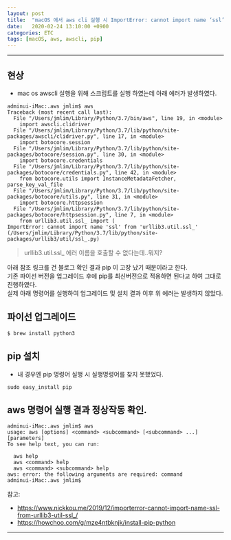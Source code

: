 ```yaml
---
layout: post
title:  "macOS 에서 aws cli 실행 시 ImportError: cannot import name ‘ssl’ from ‘urllib3.util.ssl_’ 발생 문제 해결."
date:   2020-02-24 13:10:00 +0900
categories: ETC
tags: [macOS, aws, awscli, pip]
---
```


---


## 현상
 - mac os awscli 실행을 위해 스크립트를 실행 하였는데 아래 에러가 발생하였다. 
~~~
adminui-iMac:.aws jmlim$ aws
Traceback (most recent call last):
  File "/Users/jmlim/Library/Python/3.7/bin/aws", line 19, in <module>
    import awscli.clidriver
  File "/Users/jmlim/Library/Python/3.7/lib/python/site-packages/awscli/clidriver.py", line 17, in <module>
    import botocore.session
  File "/Users/jmlim/Library/Python/3.7/lib/python/site-packages/botocore/session.py", line 30, in <module>
    import botocore.credentials
  File "/Users/jmlim/Library/Python/3.7/lib/python/site-packages/botocore/credentials.py", line 42, in <module>
    from botocore.utils import InstanceMetadataFetcher, parse_key_val_file
  File "/Users/jmlim/Library/Python/3.7/lib/python/site-packages/botocore/utils.py", line 31, in <module>
    import botocore.httpsession
  File "/Users/jmlim/Library/Python/3.7/lib/python/site-packages/botocore/httpsession.py", line 7, in <module>
    from urllib3.util.ssl_ import (
ImportError: cannot import name 'ssl' from 'urllib3.util.ssl_' (/Users/jmlim/Library/Python/3.7/lib/python/site-packages/urllib3/util/ssl_.py)
~~~

> urllib3.util.ssl_ 에러 이름을 호출할 수 없다는데..뭐지? 

아래 참조 링크를 건 블로그 확인 결과 pip 이 고장 났기 때문이라고 한다.<br>
기존 파이선 버전을 업그레이드 후에 pip를 최신버전으로 적용하면 된다고 하여 그대로 진행하였다. <br/>
실제 아래 명령어를 실행하여 업그레이드 및 설치 결과 이후 위 에러는 발생하지 않았다.

## 파이선 업그레이드 
~~~
$ brew install python3
~~~

## pip 설치 
 - 내 경우엔 pip 명령어 실행 시 실행명령어를 찾지 못했었다.
~~~
sudo easy_install pip
~~~

## aws 명령어 실행 결과 정상작동 확인.
~~~
adminui-iMac:.aws jmlim$ aws
usage: aws [options] <command> <subcommand> [<subcommand> ...] [parameters]
To see help text, you can run:

  aws help
  aws <command> help
  aws <command> <subcommand> help
aws: error: the following arguments are required: command
adminui-iMac:.aws jmlim$
~~~

참고: 
 - https://www.nickkou.me/2019/12/importerror-cannot-import-name-ssl-from-urllib3-util-ssl_/
 - https://howchoo.com/g/mze4ntbknjk/install-pip-python


[jekyll-docs]: https://jekyllrb.com/docs/home
[jekyll-gh]:   https://github.com/jekyll/jekyll
[jekyll-talk]: https://talk.jekyllrb.com/
---
